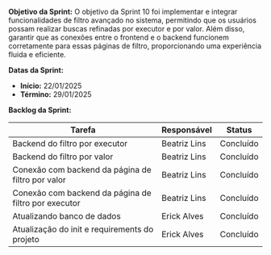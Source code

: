 
**Objetivo da Sprint:**
O objetivo da Sprint 10 foi implementar e integrar funcionalidades de filtro avançado no sistema, permitindo que os usuários possam realizar buscas refinadas por executor e por valor. Além disso, garantir que as conexões entre o frontend e o backend funcionem corretamente para essas páginas de filtro, proporcionando uma experiência fluida e eficiente.

**Datas da Sprint:**

- **Início:** 22/01/2025
- **Término:** 29/01/2025

**Backlog da Sprint:**

| Tarefa | Responsável | Status |
|--------|-------------|-----------------------|
| Backend do filtro por executor| Beatriz Lins | Concluído |
| Backend do filtro por valor| Beatriz Lins | Concluído |
| Conexão com backend da página de filtro por valor | Beatriz Lins | Concluído |
| Conexão com backend da página de filtro por executor | Beatriz Lins | Concluído |
| Atualizando banco de dados | Erick Alves | Concluído | 
| Atualização do init e requirements do projeto | Erick Alves | Concluído | 



